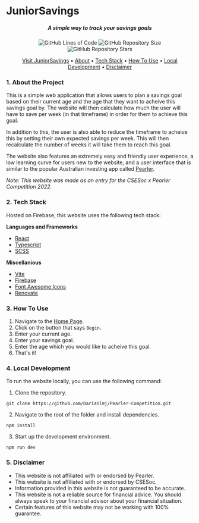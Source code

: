 #  JuniorSavings

<h5 align="center">A simple way to track your savings goals</h5>
<p align="center">
    <img src="https://img.shields.io/tokei/lines/github/Darianlmj/Pearler-Competition?style=flat-square" alt="GitHub Lines of Code" />
    <img src="https://img.shields.io/github/repo-size/Darianlmj/Pearler-Competition?style=flat-square" alt="GitHub Repository Size" />
    <img src="https://img.shields.io/github/stars/Darianlmj/Pearler-Competition?style=flat-square" alt="GitHub Repository Stars" />
</p>
<p align="center">
  <a href="https://jr-savings.firebaseapp.com/">Visit JuniorSavings</a> •
  <a href="#1-about-the-project">About</a> •
  <a href="#2-tech-stack">Tech Stack</a> •
  <a href="#3-how-to-use">How To Use</a> •
  <a href="#4-local-development">Local Development</a> •
  <a href="#5-disclaimer">Disclaimer</a>
</p>

### 1. About the Project

This is a simple web application that allows users to plan a savings goal based on their current age and the age that they want to acheive this savings goal by. The website will then calculate how much the user will have to save per week (in that timeframe) in order for them to achieve this goal.

In addition to this, the user is also able to reduce the timeframe to acheive this by setting their own expected savings per week. This will then recalculate the number of weeks it will take them to reach this goal.

The website also features an extremely easy and friendly user experience, a low learning curve for users new to the website, and a user interface that is similar to the popular Australian investing app called [Pearler](https://pearler.com/).

*Note: This website was made as an entry for the CSESoc x Pearler Competition 2022.*

### 2. Tech Stack
Hosted on Firebase, this website uses the following tech stack:

**Languages and Frameworks**
* [React](https://reactjs.org/)
* [Typescript](https://www.typescriptlang.org/)
* [SCSS](https://sass-lang.com/)

**Miscellanious**
* [Vite](https://vite.net/)
* [Firebase](https://firebase.google.com/)
* [Font Awesome Icons](https://fontawesome.com/)
* [Renovate](https://github.com/apps/renovate)

### 3. How To Use
1. Navigate to the [Home Page](https://jr-savings.firebaseapp.com/).
2. Click on the button that says `Begin`.
3. Enter your current age.
4. Enter your savings goal.
5. Enter the age which you would like to acheive this goal.
6. That's it!

### 4. Local Development
To run the website locally, you can use the following command:

1. Clone the repository.
```
git clone https://github.com/Darianlmj/Pearler-Competition.git
```

2. Navigate to the root of the folder and install dependencies.
```
npm install
```

3. Start up the development environment.

```
npm run dev
```

### 5. Disclaimer

- This website is not affiliated with or endorsed by Pearler.
- This website is not affiliated with or endorsed by CSESoc.
- Information provided in this website is not guaranteed to be accurate.
- This website is not a reliable source for financial advice. You should always speak to your financial advisor about your financial situation.
- Certain features of this website may not be working with 100% guarantee.
    
